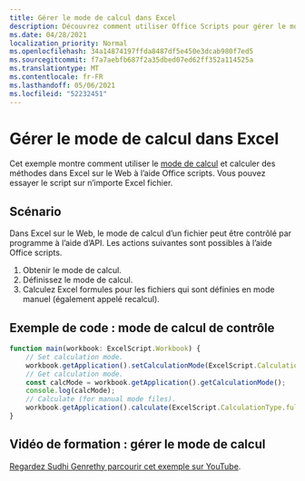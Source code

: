 ```yaml
---
title: Gérer le mode de calcul dans Excel
description: Découvrez comment utiliser Office Scripts pour gérer le mode de calcul dans Excel sur le Web.
ms.date: 04/28/2021
localization_priority: Normal
ms.openlocfilehash: 34a14874197ffda8487df5e450e3dcab980f7ed5
ms.sourcegitcommit: f7a7aebfb687f2a35dbed07ed62ff352a114525a
ms.translationtype: MT
ms.contentlocale: fr-FR
ms.lasthandoff: 05/06/2021
ms.locfileid: "52232451"
---
```

# <a name="manage-calculation-mode-in-excel"></a>Gérer le mode de calcul dans Excel

Cet exemple montre comment utiliser le [mode de calcul](/javascript/api/office-scripts/excelscript/excelscript.calculationmode) et calculer des méthodes dans Excel sur le Web à l’aide Office scripts. Vous pouvez essayer le script sur n’importe Excel fichier.

## <a name="scenario"></a>Scénario

Dans Excel sur le Web, le mode de calcul d’un fichier peut être contrôlé par programme à l’aide d’API. Les actions suivantes sont possibles à l’aide Office scripts.

1. Obtenir le mode de calcul.
1. Définissez le mode de calcul.
1. Calculez Excel formules pour les fichiers qui sont définies en mode manuel (également appelé recalcul).

## <a name="sample-code-control-calculation-mode"></a>Exemple de code : mode de calcul de contrôle

```TypeScript
function main(workbook: ExcelScript.Workbook) {
    // Set calculation mode.
    workbook.getApplication().setCalculationMode(ExcelScript.CalculationMode.manual);
    // Get calculation mode.
    const calcMode = workbook.getApplication().getCalculationMode();    
    console.log(calcMode);
    // Calculate (for manual mode files).
    workbook.getApplication().calculate(ExcelScript.CalculationType.full);
}
```

## <a name="training-video-manage-calculation-mode"></a>Vidéo de formation : gérer le mode de calcul

[Regardez Sudhi Genrethy parcourir cet exemple sur YouTube](https://youtu.be/iw6O8QH01CI).

